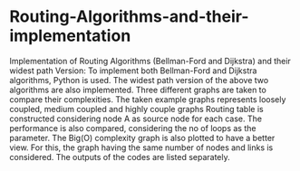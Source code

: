 # Routing-Algorithms-and-their-implementation
Implementation of Routing Algorithms (Bellman-Ford and Dijkstra) and their widest path Version:
To implement both Bellman-Ford and Dijkstra algorithms, Python is used. The widest path version of the above two algorithms are also implemented. Three different graphs are taken to compare their complexities. The taken example graphs represents loosely coupled, medium coupled and highly couple graphs Routing table is constructed considering node A as source node for each case. The performance is also compared, considering the no of loops as the parameter. The Big(O) complexity graph is also plotted to have a better view. For this, the graph having the same number of nodes and links is considered. 
The outputs of the codes are listed separately.
